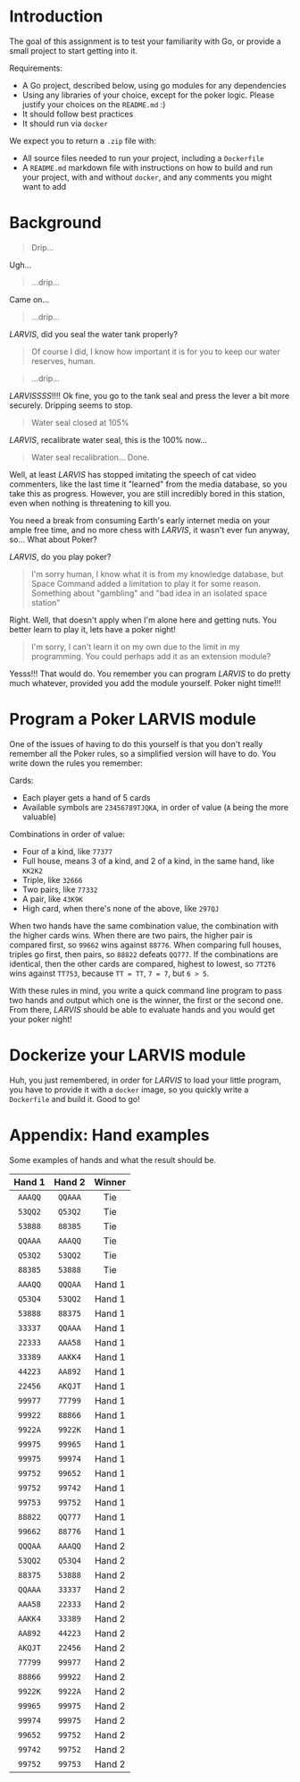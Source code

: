# Introduction

The goal of this assignment is to test your familiarity with Go, or
provide a small project to start getting into it.

Requirements:

- A Go project, described below, using go modules for any dependencies
- Using any libraries of your choice, except for the poker logic. Please justify
  your choices on the `README.md` :)
- It should follow best practices
- It should run via `docker`

We expect you to return a `.zip` file with:

- All source files needed to run your project, including a `Dockerfile`
- A `README.md` markdown file with instructions on how to build and run your
  project, with and without `docker`, and any comments you might want to add

# Background

> Drip...

Ugh...

> ...drip...

Came on...

> ...drip...

*LARVIS*, did you seal the water tank properly?

> Of course I did, I know how important it is for you to keep our water
> reserves, human.

> ...drip...

*LARVISSSS*!!!! Ok fine, you go to the tank seal and press the lever a bit
more securely. Dripping seems to stop.

> Water seal closed at 105%

*LARVIS*, recalibrate water seal, this is the 100% now...

> Water seal recalibration... Done.

Well, at least *LARVIS* has stopped imitating the speech of cat video
commenters, like the last time it "learned" from the media database, so you take
this as progress. However, you are still incredibly bored in this station, even
when nothing is threatening to kill you.

You need a break from consuming Earth's early internet media on your ample free
time, and no more chess with *LARVIS*, it wasn't ever fun anyway, so... What
about Poker?

*LARVIS*, do you play poker?

> I'm sorry human, I know what it is from my knowledge database, but Space
> Command added a limitation to play it for some reason. Something about
> "gambling" and "bad idea in an isolated space station"

Right. Well, that doesn't apply when I'm alone here and getting nuts. You better
learn to play it, lets have a poker night!

> I'm sorry, I can't learn it on my own due to the limit in my programming. You
> could perhaps add it as an extension module?

Yesss!!! That would do. You remember you can program *LARVIS* to do pretty
much whatever, provided you add the module yourself. Poker night time!!!

# Program a Poker LARVIS module

One of the issues of having to do this yourself is that you don't really
remember all the Poker rules, so a simplified version will have to do. You write
down the rules you remember:

Cards:

- Each player gets a hand of 5 cards
- Available symbols are `23456789TJQKA`, in order of value (`A` being the more
  valuable)

Combinations in order of value:

- Four of a kind, like `77377`
- Full house, means 3 of a kind, and 2 of a kind, in the same hand, like `KK2K2`
- Triple, like `32666`
- Two pairs, like `77332`
- A pair, like `43K9K`
- High card, when there's none of the above, like `297QJ`

When two hands have the same combination value, the combination with the higher
cards wins. When there are two pairs, the higher pair is compared first, so
`99662` wins against `88776`. When comparing full houses, triples go first, then
pairs, so `88822` defeats `QQ777`. If the combinations are identical, then the
other cards are compared, highest to lowest, so `7T2T6` wins against `TT753`,
because `TT = TT`, `7 = 7`, but `6 > 5`.

With these rules in mind, you write a quick command line program to pass two
hands and output which one is the winner, the first or the second one. From
there, *LARVIS* should be able to evaluate hands and you would get your poker
night!

# Dockerize your LARVIS module

Huh, you just remembered, in order for *LARVIS* to load your little program, you
have to provide it with a `docker` image, so you quickly write a `Dockerfile`
and build it. Good to go!

# Appendix: Hand examples

Some examples of hands and what the result should be.

| Hand 1 | Hand 2 | Winner |
| :-----: |:-------:| :--:|
| `AAAQQ` | `QQAAA` | Tie |
| `53QQ2` | `Q53Q2` | Tie |
| `53888` | `88385` | Tie |
| `QQAAA` | `AAAQQ` | Tie |
| `Q53Q2` | `53QQ2` | Tie |
| `88385` | `53888` | Tie |
| `AAAQQ` | `QQQAA` | Hand 1 |
| `Q53Q4` | `53QQ2` | Hand 1 | 
| `53888` | `88375` | Hand 1 |
| `33337` | `QQAAA` | Hand 1 |
| `22333` | `AAA58` | Hand 1 |
| `33389` | `AAKK4` | Hand 1 |
| `44223` | `AA892` | Hand 1 |
| `22456` | `AKQJT` | Hand 1 |
| `99977` | `77799` | Hand 1 |
| `99922` | `88866` | Hand 1 |
| `9922A` | `9922K` | Hand 1 |
| `99975` | `99965` | Hand 1 |
| `99975` | `99974` | Hand 1 |
| `99752` | `99652` | Hand 1 |
| `99752` | `99742` | Hand 1 |
| `99753` | `99752` | Hand 1 |
| `88822` | `QQ777` | Hand 1 |
| `99662` | `88776` | Hand 1 |
| `QQQAA` | `AAAQQ` | Hand 2 |
| `53QQ2` | `Q53Q4` | Hand 2 |
| `88375` | `53888` | Hand 2 |
| `QQAAA` | `33337` | Hand 2 |
| `AAA58` | `22333` | Hand 2 |
| `AAKK4` | `33389` | Hand 2 |
| `AA892` | `44223` | Hand 2 |
| `AKQJT` | `22456` | Hand 2 |
| `77799` | `99977` | Hand 2 |
| `88866` | `99922` | Hand 2 |
| `9922K` | `9922A` | Hand 2 |
| `99965` | `99975` | Hand 2 |
| `99974` | `99975` | Hand 2 |
| `99652` | `99752` | Hand 2 |
| `99742` | `99752` | Hand 2 |
| `99752` | `99753` | Hand 2 |
